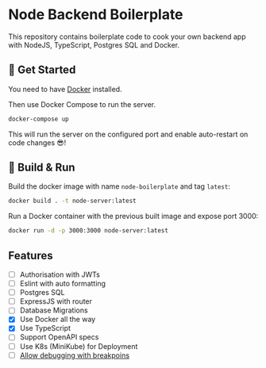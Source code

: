 # Node Backend Boilerplate

This repository contains boilerplate code to cook your own backend app with NodeJS, TypeScript, Postgres SQL and Docker.


## 🚀 Get Started

You need to have [Docker](https://docs.docker.com/get-docker/) installed.

Then use Docker Compose to run the server.
```bash
docker-compose up
```

This will run the server on the configured port and enable auto-restart on code changes 😎! 

## 🔨 Build & Run
Build the docker image with name `node-boilerplate` and tag `latest`:
```bash
docker build . -t node-server:latest
```

Run a Docker container with the previous built image and expose port 3000:
```bash
docker run -d -p 3000:3000 node-server:latest
```

## Features

- [ ] Authorisation with JWTs
- [ ] Eslint with auto formatting
- [ ] Postgres SQL
- [ ] ExpressJS with router
- [ ] Database Migrations
- [x] Use Docker all the way
- [x] Use TypeScript
- [ ] Support OpenAPI specs
- [ ] Use K8s (MiniKube) for Deployment
- [ ] [Allow debugging with breakpoins](https://www.jetbrains.com/help/idea/node-with-docker-compose.html)
